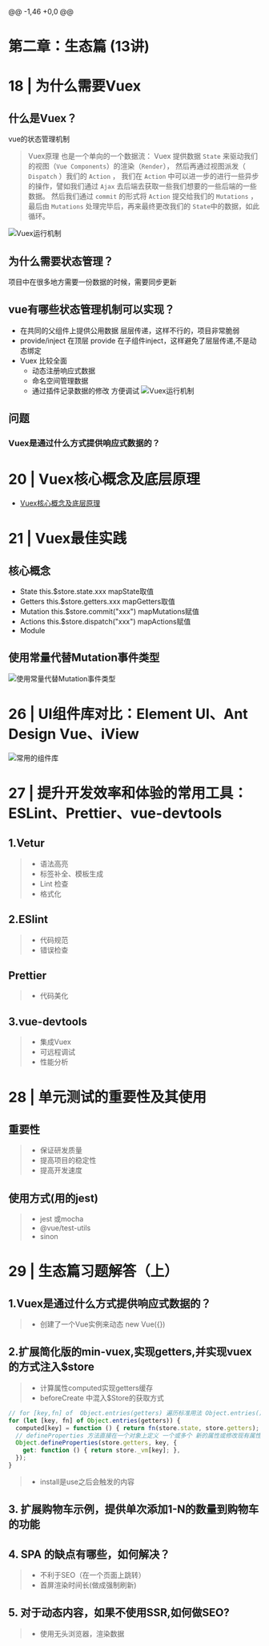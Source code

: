 @@ -1,46 +0,0 @@
# 第二章：生态篇 (13讲)

# 18 | 为什么需要Vuex
## 什么是Vuex？
vue的状态管理机制
>Vuex原理 也是一个单向的一个数据流：
Vuex 提供数据 `State` 来驱动我们的视图（`Vue Components`）的渲染（`Render`），
然后再通过视图派发（ `Dispatch` ）我们的 `Action` ，
我们在 `Action` 中可以进一步的进行一些异步的操作，譬如我们通过 `Ajax` 
去后端去获取一些我们想要的一些后端的一些数据。
然后我们通过 `commit` 的形式将 `Action` 提交给我们的 `Mutations` ，
最后由 `Mutations` 处理完毕后，再来最终更改我们的 `State`中的数据，如此循环。

![Vuex运行机制](/img/2.jpg)
## 为什么需要状态管理？
项目中在很多地方需要一份数据的时候，需要同步更新
## vue有哪些状态管理机制可以实现？
- 在共同的父组件上提供公用数据
层层传递，这样不行的，项目非常脆弱
- provide/inject 
在顶层 provide 在子组件inject，这样避免了层层传递,不是动态绑定
- Vuex 比较全面
  - 动态注册响应式数据
  - 命名空间管理数据
  - 通过插件记录数据的修改 方便调试
![Vuex运行机制](/img/1.jpg)
## 问题
### Vuex是通过什么方式提供响应式数据的？


# 20 | Vuex核心概念及底层原理

* [Vuex核心概念及底层原理](/vuex-demo2/NOTE.MD)
# 21 | Vuex最佳实践
## 核心概念
- State
this.$store.state.xxx  mapState取值
- Getters
this.$store.getters.xxx mapGetters取值
- Mutation
this.$store.commit("xxx") mapMutations赋值
- Actions
this.$store.dispatch("xxx") mapActions赋值
- Module
## 使用常量代替Mutation事件类型
![使用常量代替Mutation事件类型](/img/3.jpg)

# 26 | UI组件库对比：Element UI、Ant Design Vue、iView
![常用的组件库](/img/4.jpg)

# 27 | 提升开发效率和体验的常用工具：ESLint、Prettier、vue-devtools
## 1.Vetur
>- 语法高亮
>- 标签补全、模板生成
>- Lint 检查
>- 格式化
## 2.ESlint
>- 代码规范
>- 错误检查
## Prettier 
>- 代码美化
## 3.vue-devtools
>- 集成Vuex
>- 可远程调试
>- 性能分析

# 28 | 单元测试的重要性及其使用
## 重要性
>- 保证研发质量
>- 提高项目的稳定性
>- 提高开发速度
## 使用方式(用的jest)
>- jest 或mocha 
>- @vue/test-utils
>- sinon


# 29 | 生态篇习题解答（上）

## 1.Vuex是通过什么方式提供响应式数据的？
>- 创建了一个Vue实例来动态
new Vue({})
## 2.扩展简化版的min-vuex,实现getters,并实现vuex的方式注入$store
>- 计算属性computed实现getters缓存
>- beforeCreate 中混入$Store的获取方式
```js
// for [key,fn] of  Object.entries(getters) 遍历标准用法 Object.entries() 将对象中的键值对返回成一个数组；
for (let [key, fn] of Object.entries(getters)) {
  computed[key] = function () { return fn(store.state, store.getters); };
  // defineProperties 方法直接在一个对象上定义 一个或多个 新的属性或修改现有属性
  Object.defineProperties(store.getters, key, {
    get: function () { return store._vm[key]; },
  });
}
```
>- install是use之后会触发的内容
## 3. 扩展购物车示例，提供单次添加1-N的数量到购物车的功能
## 4. SPA 的缺点有哪些，如何解决？
>- 不利于SEO（在一个页面上跳转）
>- 首屏渲染时间长(做成强制刷新)
## 5. 对于动态内容，如果不使用SSR,如何做SEO?
>- 使用无头浏览器，渲染数据